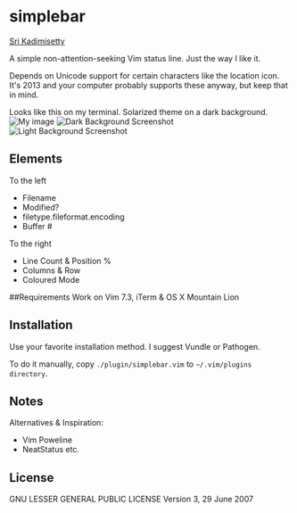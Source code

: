 # simplebar

[Sri Kadimisetty](http://sri.io)


A simple non-attention-seeking Vim status line. Just the way I like it.


Depends on Unicode support for certain characters like the location icon. 
It's 2013 and your computer probably supports these anyway, but keep that in mind.


Looks like this on my terminal. 
Solarized theme on a dark background. 
![My image](https://raw.github.com/kadimisetty/vim-simplebar/master/docs/source/sample.png)
![Dark Background Screenshot](https://raw.github.com/kadimisetty/vim-simplebar/master/docs/source/dark-screenshot.png)
![Light Background Screenshot](https://raw.github.com/kadimisetty/vim-simplebar/master/docs/source/light-screenshot.png)

## Elements
To the left
* Filename 
* Modified?
* filetype.fileformat.encoding 
* Buffer #

To the right
* Line Count & Position %
* Columns & Row 
* Coloured Mode

##Requirements
Work on Vim 7.3, iTerm & OS X Mountain Lion


## Installation
Use your favorite installation method. I suggest Vundle or Pathogen.

To do it manually, copy `./plugin/simplebar.vim` to `~/.vim/plugins directory`.


## Notes
Alternatives & Inspiration:
* Vim Poweline
* NeatStatus etc.

## License
GNU LESSER GENERAL PUBLIC LICENSE
Version 3, 29 June 2007

